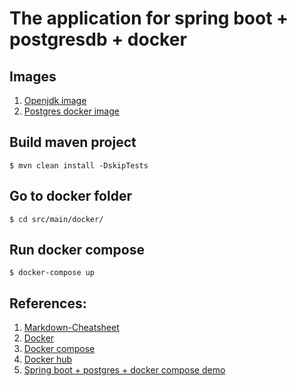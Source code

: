 # The application for spring boot + postgresdb + docker

## Images
1. [Openjdk image](https://hub.docker.com/_/openjdk/)
2. [Postgres docker image](https://store.docker.com/images/postgres)

## Build maven project
`$ mvn clean install -DskipTests`

## Go to docker folder
`$ cd src/main/docker/`

## Run docker compose
`$ docker-compose up`

## References:
1. [Markdown-Cheatsheet](https://github.com/adam-p/markdown-here/wiki/Markdown-Cheatsheet)
2. [Docker](https://docs.docker.com/)
3. [Docker compose](https://docs.docker.com/compose/)
4. [Docker hub](https://hub.docker.com/)
5. [Spring boot + postgres + docker compose demo](https://github.com/jirkapinkas/spring-boot-postgresql-docker-compose)
